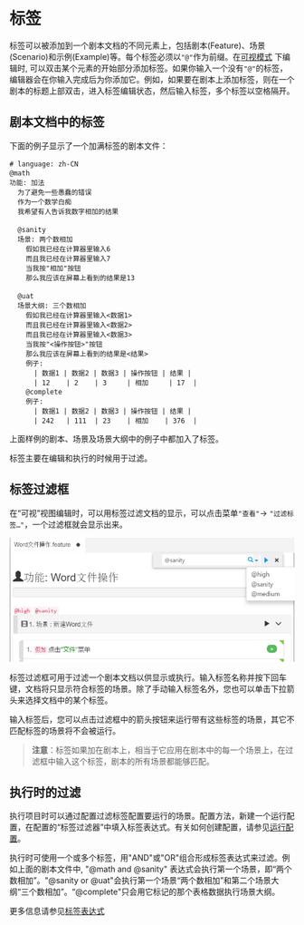 # 标签

标签可以被添加到一个剧本文档的不同元素上，包括剧本(Feature)、场景(Scenario)和示例(Example)等。每个标签必须以`"@"`作为前缀。在[可视模式](/features/visual_mode.md) 下编辑时, 可以双击某个元素的开始部分添加标签。如果你输入一个没有`"@"`的标签，编辑器会在你输入完成后为你添加它。例如，如果要在剧本上添加标签，则在一个剧本的标题上部双击，进入标签编辑状态，然后输入标签，多个标签以空格隔开。

## 剧本文档中的标签
下面的例子显示了一个加满标签的剧本文件：

```gherkin
# language: zh-CN
@math
功能: 加法
  为了避免一些愚蠢的错误
  作为一个数学白痴
  我希望有人告诉我数字相加的结果

  @sanity
  场景: 两个数相加
    假如我已经在计算器里输入6
    而且我已经在计算器里输入7
    当我按"相加"按钮
    那么我应该在屏幕上看到的结果是13

  @uat
  场景大纲: 三个数相加
    假如我已经在计算器里输入<数据1>
    而且我已经在计算器里输入<数据2>
    而且我已经在计算器里输入<数据3>
    当我按"<操作按钮>"按钮
    那么我应该在屏幕上看到的结果是<结果>
    例子: 
      | 数据1 | 数据2 | 数据3 | 操作按钮 | 结果 |
      | 12    | 2    | 3     | 相加     | 17  |
    @complete
    例子: 
      | 数据1 | 数据2 | 数据3 | 操作按钮 | 结果 |
      | 242   | 111  | 23    | 相加    | 376  |
```
上面样例的剧本、场景及场景大纲中的例子中都加入了标签。

标签主要在编辑和执行的时候用于过滤。


## 标签过滤框

在“可视”视图编辑时，可以用标签过滤文档的显示，可以点击菜单`"查看"`-> `"过滤标签…"`，一个过滤框就会显示出来。

![](assets/tag_filter_box_zh-cn.png)

标签过滤框可用于过滤一个剧本文档以供显示或执行。输入标签名称并按下回车键，文档将只显示符合标签的场景。除了手动输入标签名外，您也可以单击下拉箭头来选择文档中的某个标签。

输入标签后，您可以点击过滤框中的箭头按钮来运行带有这些标签的场景，其它不匹配标签的场景将不会被运行。

> **注意**：标签如果加在剧本上，相当于它应用在剧本中的每一个场景上，在过滤框中输入这个标签，剧本的所有场景都能够匹配。

<a id="run"></a>
## 执行时的过滤

执行项目时可以通过配置过滤标签配置要运行的场景。配置方法，新建一个运行配置，在配置的“标签过滤器”中填入标签表达式。有关如何创建配置，请参见[运行配置](/execution/profiles.md)。

执行时可使用一个或多个标签，用"AND"或"OR"组合形成标签表达式来过滤。例如上面的剧本文件中, "@math and @sanity" 表达式会执行第一个场景，即“两个数相加”。"@sanity or @uat"会执行第一个场景“两个数相加”和第二个场景大纲“三个数相加”。“@complete"只会用它标记的那个表格数据执行场景大纲。

更多信息请参见[标签表达式](https://docs.cucumber.io/cucumber/api/#tag-expressions)